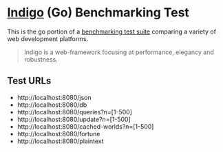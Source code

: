# [Indigo](https://github.com/indigo-web/indigo) (Go) Benchmarking Test

This is the go portion of a [benchmarking test suite](https://www.techempower.com/benchmarks/) comparing a variety of web development platforms.

> Indigo is a web-framework focusing at performance, elegancy and robustness.

## Test URLs
* http://localhost:8080/json
* http://localhost:8080/db
* http://localhost:8080/queries?n=[1-500]
* http://localhost:8080/update?n=[1-500]
* http://localhost:8080/cached-worlds?n=[1-500]
* http://localhost:8080/fortune
* http://localhost:8080/plaintext
